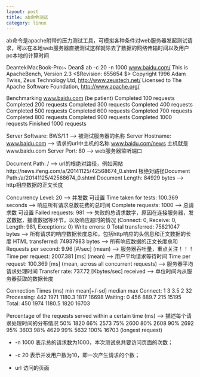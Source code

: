 ```yaml
---
layout: post
title: ab命令测试
category: linux
---
```


ab命令是apache附带的压力测试工具，可模拟各种条件对web服务器发起测试请求，可以在本地web服务器直接测试这样就除去了数据的网络传输时间以及用户pc本地的计算时间


DeantekiMacBook-Pro:~ Dean$ ab -c 20 -n 1000 www.baidu.com/
This is ApacheBench, Version 2.3 <$Revision: 655654 $>
Copyright 1996 Adam Twiss, Zeus Technology Ltd, http://www.zeustech.net/
Licensed to The Apache Software Foundation, http://www.apache.org/

Benchmarking www.baidu.com (be patient)
Completed 100 requests
Completed 200 requests
Completed 300 requests
Completed 400 requests
Completed 500 requests
Completed 600 requests
Completed 700 requests
Completed 800 requests
Completed 900 requests
Completed 1000 requests
Finished 1000 requests


Server Software:        BWS/1.1          --> 被测试服务器的名称
Server Hostname:        www.baidu.com    --> 请求的url中主机的名称 www.baidu.com/news 主机就是www.baidu.com
Server Port:            80               --> web服务器监听端口

Document Path:          /                --> url的根绝对路径，例如网站http://news.ifeng.com/a/20141125/42568674_0.shtml 根绝对路径Document Path:/a/20141125/42568674_0.shtml
Document Length:        84929 bytes      --> http相应数据的正文长度

Concurrency Level:      20               --> 并发数 可设置
Time taken for tests:   100.369 seconds  --> 响应所有请求总数花费的总时间
Complete requests:      1000             --> 总请求数 可设置 
Failed requests:        981              --> 失败的总请求数字，原因在连接服务器，发送数据，接收数据等环节，以及响应超时的情况
   (Connect: 0, Receive: 0, Length: 981, Exceptions: 0)
   Write errors:           0
   Total transferred:      75821047 bytes       --> 所有请求的响应数据长度总和，包括http响应的头信息和正文数据的长度
   HTML transferred:       74937983 bytes       --> 所有响应数据的正文长度总和
   Requests per second:    9.96 [#/sec] (mean)  --> 服务器吞吐量，重点关注！！！
   Time per request:       2007.381 [ms] (mean) --> 用户平均请求等待时间
   Time per request:       100.369 [ms] (mean, across all concurrent requests) --> 服务器平均请求处理时间
   Transfer rate:          737.72 [Kbytes/sec] received --> 单位时间内从服务器获取的数据长度

Connection Times (ms)
	min  mean[+/-sd] median   max
	Connect:        1    3   3.5      2      32
	Processing:   442 1971 1180.3   1817   16698
	Waiting:        0  456 889.7    215   15195
	Total:        450 1974 1180.5   1820   16703

Percentage of the requests served within a certain time (ms) --> 描述每个请求处理时间的分布情况
	50%   1820
	66%   2573
	75%   2600
	80%   2608
	90%   2692
	95%   3603
	98%   4629
	99%   5632
	100%  16703 (longest request)


* -n 1000 表示总的请求数为1000，本次测试总共要访问页面的次数；

* -c 20 表示并发用户数为10，即一次产生请求的个数；

* url 访问的页面



